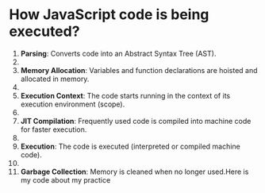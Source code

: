 # How JavaScript code is being executed?

1. **Parsing**: Converts code into an Abstract Syntax Tree (AST).
2. 
3. **Memory Allocation**: Variables and function declarations are hoisted and allocated in memory.
4. 
5. **Execution Context**: The code starts running in the context of its execution environment (scope).
6. 
7. **JIT Compilation**: Frequently used code is compiled into machine code for faster execution.
8. 
9. **Execution**: The code is executed (interpreted or compiled machine code).
10. 
11. **Garbage Collection**: Memory is cleaned when no longer used.Here is my code about my practice
